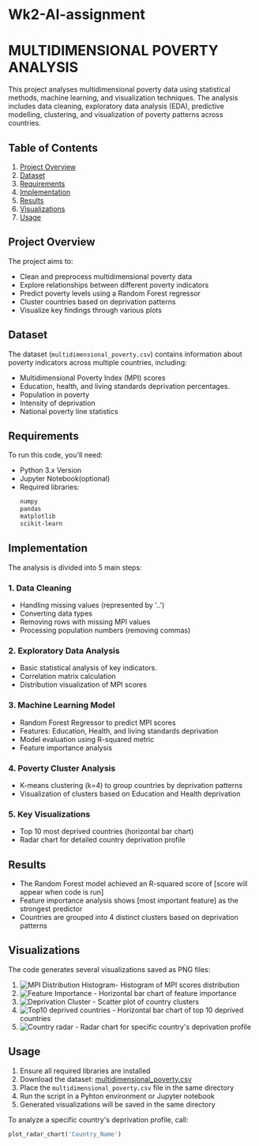 # Wk2-AI-assignment
# MULTIDIMENSIONAL POVERTY ANALYSIS
This project analyses multidimensional poverty data using statistical methods, machine learning, and visualization techniques. The analysis includes data cleaning, exploratory data analysis (EDA), predictive modelling, clustering, and visualization of poverty patterns across countries.


## Table of Contents
1. [Project Overview](#project-overview)
2. [Dataset](#dataset)
3. [Requirements](#requirements)
4. [Implementation](#implementations)
5. [Results](#results)
6. [Visualizations](#visualizations)
7. [Usage](#usage)

## Project Overview
The project aims to:
- Clean and preprocess multidimensional poverty data
- Explore relationships between different poverty indicators
- Predict poverty levels using a Random Forest regressor
- Cluster countries based on deprivation patterns
- Visualize key findings through various plots

## Dataset
The dataset (`multidimensional_poverty.csv`) contains information about poverty indicators across multiple countries, including:
- Multidimensional Poverty Index (MPI) scores
- Education, health, and living standards deprivation percentages.
- Population in poverty
- Intensity of deprivation
- National poverty line statistics

## Requirements
To run this code, you'll need:
- Python 3.x Version
- Jupyter Notebook(optional)
- Required libraries:
  ```bash
  numpy
  pandas
  matplotlib
  scikit-learn

## Implementation
The analysis is divided into 5 main steps:

### 1. Data Cleaning
- Handling missing values (represented by '..')
- Converting data types
- Removing rows with missing MPI values
- Processing population numbers (removing commas)

### 2. Exploratory Data Analysis
- Basic statistical analysis of key indicators.
- Correlation matrix calculation
- Distribution visualization of MPI scores

### 3. Machine Learning Model
- Random Forest Regressor to predict MPI scores
- Features: Education, Health, and living standards deprivation
- Model evaluation using R-squared metric
- Feature importance analysis

### 4. Poverty Cluster Analysis
- K-means clustering (k=4) to group countries by deprivation patterns
- Visualization of clusters based on Education and Health deprivation

### 5. Key Visualizations
- Top 10 most deprived countries (horizontal bar chart)
- Radar chart for detailed country deprivation profile

## Results
- The Random Forest model achieved an R-squared score of [score will appear when code is run]
- Feature importance analysis shows [most important feature] as the strongest predictor
- Countries are grouped into 4 distinct clusters based on deprivation patterns

## Visualizations
The code generates several visualizations saved as PNG files:
1. ![MPI Distribution Histogram](images/mpi_distribution.png)- Histogram of MPI scores distribution
2. ![Feature Importance](images/feature_importance.png) - Horizontal bar chart of feature importance
3. ![Deprivation Cluster](images/deprivation_cluster.png) - Scatter plot of country clusters
4. ![Top10 deprived countries](images/top10_deprived.png) - Horizontal bar chart of top 10 deprived countries
5. ![Country radar](images/[Country]_radar.png) - Radar chart for specific country's deprivation profile

## Usage
1. Ensure all required libraries are installed
2. Download the dataset: [multidimensional_poverty.csv](multidimensional_poverty.csv)
4. Place the `multidimensional_poverty.csv` file in the same directory
5. Run the script in a Pyhton environment or Jupyter notebook
6. Generated visualizations will be saved in the same directory

To analyze a specific country's deprivation profile, call:
```python
plot_radar_chart('Country_Name')

